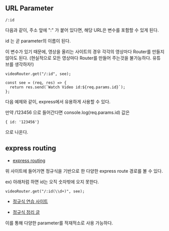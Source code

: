 ## URL Parameter

```
/:id
```

다음과 같이, 주소 앞에 ":" 가 붙어 있다면, 해당 URL은 변수를 포함할 수 있게 된다.

id 는 곧 parameter의 이름이 된다.

이 변수가 있기 때문에, 영상을 올리는 사이트의 경우 각각의 영상마다 Router를 만들지 않아도 된다.
(현실적으로 모든 영상마다 Router를 만들어 주는것을 불가능하다. 유튜브를 생각하자!)

```
videoRouter.get("/:id", see);

const see = (req, res) => {
  return res.send(`Watch Video id:${req.params.id}`);
};
```

다음 예제와 같이, express에서 유용하게 사용할 수 있다.

만약 /123456 으로 들어간다면 console.log(req.params.id) 값은

```
{ id: '123456'}
```

으로 나온다.

## express routing

- [express routing](https://expressjs.com/ko/guide/routing.html)

위 사이트에 들어가면 정규식을 기반으로 한 다양한 express route 경로를 볼 수 있다.

ex) 아래처럼 하면 id는 오직 숫자밖에 오지 못한다.

```
videoRouter.get("/:id(\\d+)", see);
```

- [정규식 연습 사이트](https://regexr.com/)

- [정규식 정리 글](https://kasterra.github.io/regex1-the-basic-operation/)

이를 통해 다양한 parameter를 적재적소로 사용 가능하다.
